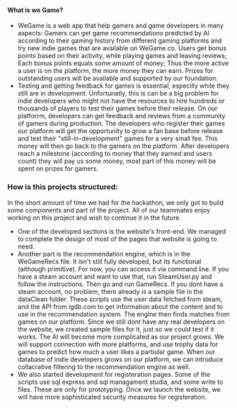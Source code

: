 #### What is we Game?
* WeGame is a web app that help gamers and game developers in many aspects:
Gamers can get game recommendations predicted by AI according to their gaming history from different gaming platforms and try new indie games that are available on WeGame.co. Users get bonus points based on their activity, while playing games and leaving reviews; Each bonus points equals some amount of money; Thus the more active a user is on the platform, the more money they can earn. Prizes for outstanding users will be available and supported by our foundation.
* Testing and getting feedback for games is essential, especilly while they still are in development. Unfortunatly, this is can be a big problem for indie developers who might not have the resources to hire hundreds or thousands of players to test their games before their release. On our platforrm, developers can get feedback and reviews from a community of gamers during production. The developers who register their games our platform will get the opportunity to grow a fan base before release and test their "still-in-development" games for a very small fee. This money will then go back to the gamers on the platform. After developers reach a milestone (according to money that they earned and users count) they will pay us some money, most part of this money will be spent on prizes for gamers.

### How is this projects structured:
In the short amount of time we had for the hackathon, we only got to build some
components and part of the project. All of our teammates enjoy working on this project and
wish to continue it in the future.
* One of the developed sections is the website's front-end. We managed to complete
the design of most of the pages that website is going to need.
* Another part is the recommendation engine, which is in the  WeGameRecs file. It isn't
still fully developed, but its functional (although primitive). For now, you can access it via command line. If you have a steam account and want to use that, run SteamUser.py and follow the instructions. Then go and run GameRecs. If you dont have a steam account, no problem, there already is a sample file in the dataClean folder. These scripts use
the user data fetched from steam, and the API from igdb.com to get information
about the content and to use in the recommendation system. The engine then finds matches
from games on our platform. Since we still dont have any real developers on the website, 
we created sample files for it, just so we could test if it works. The AI will become more complicated as our project grows. We will support connection with more platforms, and use
trophy data for games to predict how much a user likes a partiular game. When our database
of indie developers grows on our platform, we can introduce collacrative filtering to the recommendation engine as well.
* We also started development for registeration pages. Some of the scripts use sql express and sql managament studia, and some write to files. These are only for prototyping. Once we launch the website, we will have more sophisticated security measures for registeration.

